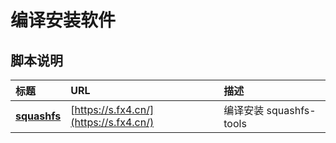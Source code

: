 # 编译安装软件

## 脚本说明

| **标题** | **URL** | **描述** |
|:---|:---|:---|
| [**squashfs**](squashfs.sh) | [https://s.fx4.cn/](https://s.fx4.cn/) | 编译安装 squashfs-tools |
